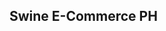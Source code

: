 ## Swine E-Commerce PH

<!-- Swine E-Commerce PH is an E-Commerce System for Breeder Swine and Boar Semen in the Philippines. It is currently under development in the Institute of Computer Science - University of the Philippines Los Banos (ICS-UPLB). This project is a collaborative effort of the ICS-UPLB, Philippine Council for Agriculture, Aquatic and Natural Resources Research and Development (PCAARRD), and  the Bureau of Animal Industry(BAI) as the secretariat of Accredited Swine Breeders Association of the Philippines (ASBAP). -->
